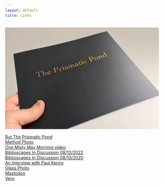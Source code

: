 ```yaml
---
layout: default
title: Links
---
```


[![Buy The Prismatic Pond](books/the-prismatic-pond-01.webp "The Prismatic Pond book cover")](https://methodphotopress.co.uk)

<div class="links">
	<a href="https://https://methodphotopress.co.uk">
		But The Prismatic Pond
	</a>
<div>

<div class="links">
	<a href="https://method.photo">
		Method Photo
	</a>
<div>

<div class="links">
	<a href="https://vimeo.com/449190135">
		One Misty May Morning video
	</a>
</div>

<div class="links">
	<a href="https://biblioscapes.com/in-discussion/richard-earney-1">
		Biblioscapes In Discussion 08/12/2022
	</a>
</div>

<div class="links">
	<a href="https://biblioscapes.com/in-discussion/richard-earney">
		Biblioscapes In Discussion 08/10/2020
	</a>
</div>

<div class="links">
	<a href="https://method.photo/blog/2019/7/2/an-interview-with-paul-kenny">
		An Interview with Paul Kenny
	</a>
</div>

<div class="links">
	<a href="https://glass.photo/methodphoto">
		Glass.Photo
	</a>	
</div>

<div class="links">
	<a href="https://toot.community/@methodphoto">
		Mastodon
	</a>
</div>

<div class="links">
	<a href="https://vero.co/methodphoto">
		Vero
	</a>
</div>
